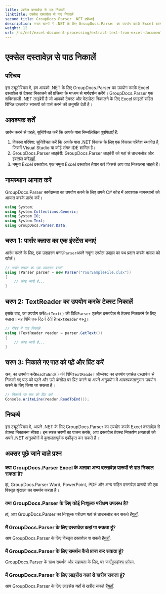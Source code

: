 ```yaml
---
title: एक्सेल दस्तावेज़ से पाठ निकालें
linktitle: एक्सेल दस्तावेज़ से पाठ निकालें
second_title: GroupDocs.Parser .NET एपीआई
description: सरल चरणों में .NET के लिए GroupDocs.Parser का उपयोग करके Excel दस्तावेज़ों से टेक्स्ट निकालना सीखें।
weight: 12
url: /hi/net/excel-document-processing/extract-text-from-excel-document/
---
```


# एक्सेल दस्तावेज़ से पाठ निकालें

## परिचय
इस ट्यूटोरियल में, हम आपको .NET के लिए GroupDocs.Parser का उपयोग करके Excel दस्तावेज़ से टेक्स्ट निकालने की प्रक्रिया के माध्यम से मार्गदर्शन करेंगे। GroupDocs.Parser एक शक्तिशाली .NET लाइब्रेरी है जो आपको टेक्स्ट और मेटाडेटा निकालने के लिए Excel फ़ाइलों सहित विभिन्न दस्तावेज़ स्वरूपों को पार्स करने की अनुमति देती है।
## आवश्यक शर्तें
आरंभ करने से पहले, सुनिश्चित करें कि आपके पास निम्नलिखित पूर्वापेक्षाएँ हैं:
1. विकास परिवेश: सुनिश्चित करें कि आपके पास .NET विकास के लिए एक विकास परिवेश स्थापित है, जिसमें Visual Studio या कोई संगत IDE शामिल है।
2.  GroupDocs.Parser लाइब्रेरी: GroupDocs.Parser लाइब्रेरी को यहां से डाउनलोड और इंस्टॉल करें[यहाँ](https://releases.groupdocs.com/parser/net/).
3. नमूना Excel दस्तावेज़: एक नमूना Excel दस्तावेज़ तैयार करें जिससे आप पाठ निकालना चाहते हैं।

## नामस्थान आयात करें
GroupDocs.Parser कार्यक्षमता का उपयोग करने के लिए अपने C# कोड में आवश्यक नामस्थानों को आयात करके प्रारंभ करें।
```csharp
using System;
using System.Collections.Generic;
using System.IO;
using System.Text;
using GroupDocs.Parser.Data;
```
## चरण 1: पार्सर क्लास का एक इंस्टेंस बनाएं
 आरंभ करने के लिए, एक उदाहरण बनाएं`Parser`अपने नमूना एक्सेल फ़ाइल का पथ प्रदान करके क्लास को खोलें।
```csharp
// पार्सर क्लास का एक उदाहरण बनाएँ
using (Parser parser = new Parser("YourSampleFile.xlsx"))
{
    // कोड जारी है...
}
```
## चरण 2: TextReader का उपयोग करके टेक्स्ट निकालें
 इसके बाद, का उपयोग करें`GetText()` की विधि`Parser` एक्सेल दस्तावेज़ से टेक्स्ट निकालने के लिए क्लास। यह विधि एक रिटर्न देती है`TextReader` वस्तु।
```csharp
// रीडर में पाठ निकालें
using (TextReader reader = parser.GetText())
{
    // कोड जारी है...
}
```
## चरण 3: निकाले गए पाठ को पढ़ें और प्रिंट करें
 अब, का उपयोग करें`ReadToEnd()` की विधि`TextReader` ऑब्जेक्ट का उपयोग एक्सेल दस्तावेज़ से निकाले गए पाठ को पढ़ने और उसे कंसोल पर प्रिंट करने या अपने अनुप्रयोग में आवश्यकतानुसार उपयोग करने के लिए किया जा सकता है।
```csharp
// निकाले गए पाठ को प्रिंट करें
Console.WriteLine(reader.ReadToEnd());
```

## निष्कर्ष
इस ट्यूटोरियल में, आपने .NET के लिए GroupDocs.Parser का उपयोग करके Excel दस्तावेज़ से टेक्स्ट निकालना सीखा। इन सरल चरणों का पालन करके, आप दस्तावेज़ टेक्स्ट निष्कर्षण क्षमताओं को अपने .NET अनुप्रयोगों में कुशलतापूर्वक एकीकृत कर सकते हैं।

## अक्सर पूछे जाने वाले प्रश्न
### क्या GroupDocs.Parser Excel के अलावा अन्य दस्तावेज़ प्रारूपों से पाठ निकाल सकता है?
हां, GroupDocs.Parser Word, PowerPoint, PDF और अन्य सहित दस्तावेज़ प्रारूपों की एक विस्तृत श्रृंखला का समर्थन करता है।
### क्या GroupDocs.Parser के लिए कोई निःशुल्क परीक्षण उपलब्ध है?
 हां, आप GroupDocs.Parser का निःशुल्क परीक्षण यहां से डाउनलोड कर सकते हैं[यहाँ](https://releases.groupdocs.com/).
### मैं GroupDocs.Parser के लिए दस्तावेज़ कहां पा सकता हूं?
 आप GroupDocs.Parser के लिए विस्तृत दस्तावेज़ पा सकते हैं[यहाँ](https://tutorials.groupdocs.com/parser/net/).
### मैं GroupDocs.Parser के लिए समर्थन कैसे प्राप्त कर सकता हूं?
GroupDocs.Parser के साथ समर्थन और सहायता के लिए, पर जाएँ[ग्रुपडॉक्स फ़ोरम](https://forum.groupdocs.com/c/parser/17).
### मैं GroupDocs.Parser के लिए लाइसेंस कहां से खरीद सकता हूं?
 आप GroupDocs.Parser के लिए लाइसेंस यहाँ से खरीद सकते हैं[यहाँ](https://purchase.groupdocs.com/buy).